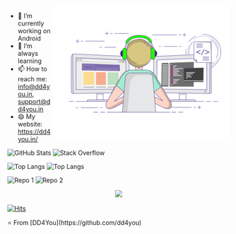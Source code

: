 <img align="right" alt="GIF" src="https://raw.githubusercontent.com/devSouvik/devSouvik/master/gif3.gif" width="400"/>

- 🔭 I’m currently working on Android
- 🌱 I’m always learning
- 📫 How to reach me: info@dd4you.in, support@dd4you.in
- 😄 My website: https://dd4you.in/


![GitHub Stats](https://github-readme-stats.vercel.app/api?username=dd4you&show_icons=true&theme=radical&title_color=FFE853&text_color=fff&icon_color=79ff97)
![Stack Overflow](https://github-readme-stackoverflow.vercel.app/?userID=11287490)

![Top Langs](https://github-readme-stats.vercel.app/api/top-langs/?username=dd4you&theme=radical&title_color=FFE853&text_color=fff)
![Top Langs](https://github-readme-stats.vercel.app/api/top-langs/?username=dd4you&layout=compact&theme=radical&title_color=FFE853&text_color=fff)

![Repo 1](https://github-readme-stats.vercel.app/api/pin/?username=dd4you&repo=DDAnimatoo&show_icons=true&theme=radical&title_color=FFE853&text_color=fff&icon_color=FFE853)
![Repo 2](https://github-readme-stats.vercel.app/api/pin/?username=dd4you&repo=DD4YouAppsConfig&show_icons=true&theme=radical&title_color=FFE853&text_color=fff&icon_color=FFE853)

<p align="center">
<img src="https://visitor-badge.laobi.icu/badge?page_id=dd4you" id="counter">

[![Hits](https://hits.seeyoufarm.com/api/count/incr/badge.svg?url=https%3A%2F%2Fgithub.com%2FDD4You)](https://hits.seeyoufarm.com)
</p>
⭐️ From [DD4You](https://github.com/dd4you)
